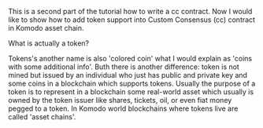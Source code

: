 This is a second part of the tutorial how to write a cc contract.
Now I would like to show how to add token support into Custom Consensus (cc) contract in Komodo asset chain.

What is actually a token?

Tokens's another name is also 'colored coin' what I would explain as 'coins with some additional info'. Buth there is another difference: 
token is not mined but issued by an individual who just has public and private key and some coins in a blockchain which supports tokens.
Usually the purpose of a token is to represent in a blockchain some real-world asset which usually is owned by the token issuer like shares, 
tickets, oil, or even fiat money pegged to a token.
In Komodo world blockchains where tokens live are called 'asset chains'.

